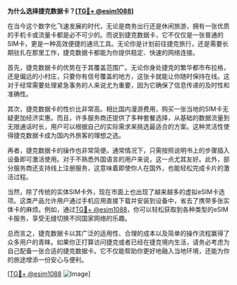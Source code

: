 **为什么选择捷克数据卡？[[TG💪+ @esim1088](https://t.me/s/esim1088)]**

在当今这个数字化飞速发展的时代，无论是商务出行还是休闲旅游，拥有一张优质的手机卡或流量卡都是必不可少的。而说到捷克数据卡，它不仅仅是一张普通的SIM卡，更是一种高效便捷的通讯工具。无论你是计划前往捷克旅行，还是需要长期驻扎在那里工作，捷克数据卡都能为你提供稳定、快速的网络连接。

首先，捷克数据卡的优势在于其覆盖范围广。无论你身处捷克的繁华都市布拉格，还是偏远的小村庄，只要你有信号覆盖的地方，这张卡就能让你随时保持在线。这对于经常需要处理紧急事务的人来说尤为重要，因为它确保了信息传递的及时性和准确性。

其次，捷克数据卡的性价比非常高。相比国内漫游费用，购买一张当地的SIM卡无疑更加经济实惠。而且，许多服务商还提供了多种套餐选择，从基础的数据流量到无限通话时长，用户可以根据自己的实际需求来挑选最适合的方案。这种灵活性使得捷克数据卡成为国内外旅客的理想之选。

再者，捷克数据卡的操作也非常简便。通常情况下，只需按照说明书上的步骤插入设备即可激活使用。对于不熟悉外国语言的用户来说，这一点尤其友好。此外，部分服务商还支持线上注册服务，这意味着即使你人在国外，也能轻松完成卡片的激活过程。

当然，除了传统的实体SIM卡外，现在市面上也出现了越来越多的虚拟eSIM卡选项。这类产品允许用户通过手机应用直接下载并安装到设备中，省去了携带多张实体卡的麻烦。例如，通过[TG💪+ @esim1088](https://t.me/s/esim1088)，你可以轻松获取到各种类型的eSIM卡服务，享受无缝切换不同国家网络的乐趣。

总而言之，捷克数据卡以其广泛的适用性、合理的成本以及简单的操作流程赢得了众多用户的青睐。如果你正打算访问捷克或者已经在捷克境内生活，请务必考虑为自己配备一张合适的捷克数据卡。它不仅能帮助你更好地融入当地环境，还能为你的旅途增添一份安心与便利。

[[TG💪+ @esim1088](https://t.me/s/esim1088) ![Image](https://i.postimg.cc/4NQfJmqS/Snipaste-2025-05-13-00-14-12.png)]